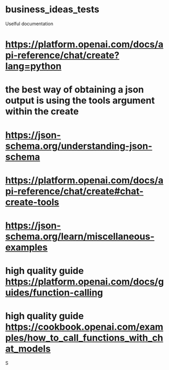 # business_ideas_tests
Uselful documentation
# https://platform.openai.com/docs/api-reference/chat/create?lang=python
# the best way of obtaining a json output is using the tools argument within the create
# https://json-schema.org/understanding-json-schema
# https://platform.openai.com/docs/api-reference/chat/create#chat-create-tools
# https://json-schema.org/learn/miscellaneous-examples

# high quality guide https://platform.openai.com/docs/guides/function-calling
# high quality guide https://cookbook.openai.com/examples/how_to_call_functions_with_chat_models
S